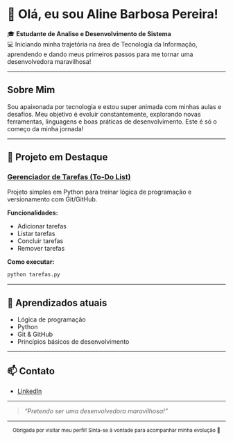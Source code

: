 # 👋 Olá, eu sou Aline Barbosa Pereira!

🎓 **Estudante de Analise e Desenvolvimento de Sistema**  
💻 Iniciando minha trajetória na área de Tecnologia da Informação, aprendendo e dando meus primeiros passos para me tornar uma desenvolvedora maravilhosa!

---

## Sobre Mim

Sou apaixonada por tecnologia e estou super animada com minhas aulas e desafios. Meu objetivo é evoluir constantemente, explorando novas ferramentas, linguagens e boas práticas de desenvolvimento. Este é só o começo da minha jornada!

---

## 🚀 Projeto em Destaque

### [Gerenciador de Tarefas (To-Do List)](#)
Projeto simples em Python para treinar lógica de programação e versionamento com Git/GitHub.

**Funcionalidades:**
- Adicionar tarefas
- Listar tarefas
- Concluir tarefas
- Remover tarefas

**Como executar:**
```bash
python tarefas.py
```

---

## 🌱 Aprendizados atuais

- Lógica de programação
- Python
- Git & GitHub
- Princípios básicos de desenvolvimento

---

## 📫 Contato

- [LinkedIn](https://www.linkedin.com/in/aline-barbosa-pereira-076338374?utm_source=share&utm_campaign=share_via&utm_content=profile&utm_medium=ios_app)

---

> _“Pretendo ser uma desenvolvedora maravilhosa!”_

---

<div align="center">
  <sub>Obrigada por visitar meu perfil! Sinta-se à vontade para acompanhar minha evolução 🚀</sub>
</div>
